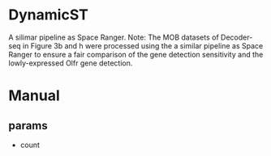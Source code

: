 # DynamicST
A silimar pipeline as Space Ranger.
Note: The MOB datasets of Decoder-seq in Figure 3b and h were processed using the a similar pipeline as Space Ranger to ensure a fair comparison of the gene detection sensitivity and the lowly-expressed Olfr gene detection.

# Manual
## params
  * count 
